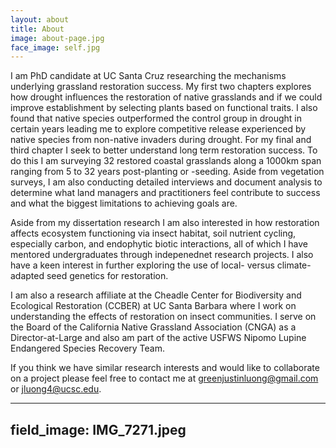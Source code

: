 ```yaml
---
layout: about
title: About
image: about-page.jpg
face_image: self.jpg
---
```

I am PhD candidate at UC Santa Cruz researching the mechanisms underlying grassland restoration success. My first two chapters explores how drought influences the restoration of native grasslands and if we could improve establishment by selecting plants based on functional traits. I also found that native species outperformed the control group in drought in certain years leading me to explore competitive release experienced by native species from non-native invaders during drought. For my final and third chapter I seek to better understand long term restoration success. To do this I am surveying 32 restored coastal grasslands along a 1000km span ranging from 5 to 32 years post-planting or -seeding. Aside from vegetation surveys, I am also conducting detailed interviews and document analysis to determine what land managers and practitioners feel contribute to success and what the biggest limitations to achieving goals are. 

Aside from my dissertation research I am also interested in how restoration affects ecosystem functioning via insect habitat, soil nutrient cycling, especially carbon, and endophytic biotic interactions, all of which I have mentored undergraduates through indepenednet research projects. I also have a keen interest in further exploring the use of local- versus climate-adapted seed genetics for restoration.

I am also a research affiliate at the Cheadle Center for Biodiversity and Ecological Restoration (CCBER) at UC Santa Barbara where I work on understanding the effects of restoration on insect communities. I serve on the Board of the California Native Grassland Association (CNGA) as a Director-at-Large and also am part of the active USFWS Nipomo Lupine Endangered Species Recovery Team. 

If you think we have similar research interests and would like to collaborate on a project please feel free to contact me at greenjustinluong@gmail.com or jluong4@ucsc.edu. 


---
field_image: IMG_7271.jpeg
---
